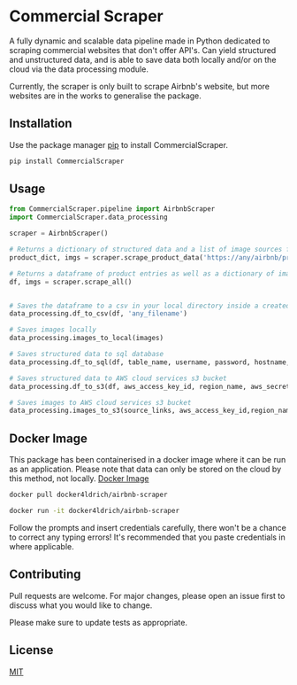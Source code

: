 # Commercial Scraper

A fully dynamic and scalable data pipeline made in Python dedicated to scraping commercial websites that don't offer API's. Can yield structured and unstructured data, and is able to save data both locally and/or on the cloud via the data processing module.

Currently, the scraper is only built to scrape Airbnb's website, but more websites are in the works to generalise the package.

## Installation
Use the package manager [pip](https://pip.pypa.io/en/stable/) to install CommercialScraper.
```bash
pip install CommercialScraper
```

## Usage
```python
from CommercialScraper.pipeline import AirbnbScraper
import CommercialScraper.data_processing

scraper = AirbnbScraper()

# Returns a dictionary of structured data and a list of image sources for a single product page
product_dict, imgs = scraper.scrape_product_data('https://any/airbnb/product/page', any_ID_you_wish, 'Any Category Label you wish')

# Returns a dataframe of product entries as well as a dictionary of image sources pertaining to each product entry
df, imgs = scraper.scrape_all()


# Saves the dataframe to a csv in your local directory inside a created 'data/' folder. 
data_processing.df_to_csv(df, 'any_filename')

# Saves images locally
data_processing.images_to_local(images)

# Saves structured data to sql database
data_processing.df_to_sql(df, table_name, username, password, hostname, port, database)

# Saves structured data to AWS cloud services s3 bucket
data_processing.df_to_s3(df, aws_access_key_id, region_name, aws_secret_access_key, bucket_name, upload_name)

# Saves images to AWS cloud services s3 bucket
data_processing.images_to_s3(source_links, aws_access_key_id,region_name, aws_secret_access_key, bucket_name, upload_name)

```
## Docker Image 
This package has been containerised in a docker image where it can be run as an application. Please note that data can only be stored on the cloud by this method, not locally.
[Docker Image](https://hub.docker.com/r/docker4ldrich/airbnb-scraper)

```bash
docker pull docker4ldrich/airbnb-scraper

docker run -it docker4ldrich/airbnb-scraper
```
Follow the prompts and insert credentials carefully, there won't be a chance to correct any typing errors!
It's recommended that you paste credentials in where applicable.

## Contributing
Pull requests are welcome. For major changes, please open an issue first to discuss what you would like to change.

Please make sure to update tests as appropriate.

## License
[MIT](https://choosealicense.com/licenses/mit/)